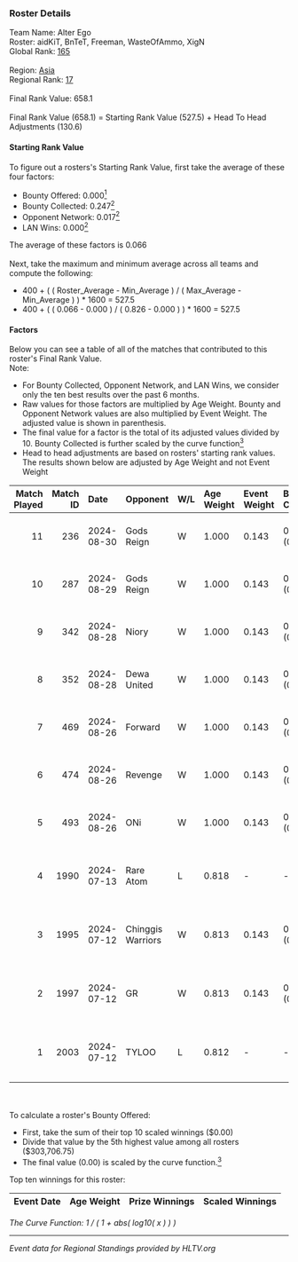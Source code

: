 ### Roster Details<br />
Team Name: Alter Ego<br />
Roster: aidKiT, BnTeT, Freeman, WasteOfAmmo, XigN<br />
Global Rank: [165](../../standings_global_2024_09_08.md)<br />
<br />
Region: [Asia]( ../../standings_asia_2024_09_08.md)<br />
Regional Rank: [17]( ../../standings_asia_2024_09_08.md)<br />
<br />
Final Rank Value:  658.1<br />
<br />
Final Rank Value (658.1) = Starting Rank Value (527.5) + Head To Head Adjustments (130.6)<br />

#### Starting Rank Value<br />
To figure out a rosters's Starting Rank Value, first take the average of these four factors:<br />
- Bounty Offered: 0.000[<sup>1</sup>](#table2)
- Bounty Collected: 0.247[<sup>2</sup>](#table1)
- Opponent Network: 0.017[<sup>2</sup>](#table1)
- LAN Wins: 0.000[<sup>2</sup>](#table1)

The average of these factors is 0.066<br />
<br />
Next, take the maximum and minimum average across all teams and compute the following:<br />
- 400 + ( ( Roster_Average - Min_Average ) / ( Max_Average - Min_Average ) ) * 1600 = 527.5
- 400 + ( ( 0.066 - 0.000 ) / ( 0.826 - 0.000 ) ) * 1600 = 527.5


#### Factors<br />
Below you can see a table of all of the matches that contributed to this roster's Final Rank Value.<br />
Note:<br />

- For Bounty Collected, Opponent Network, and LAN Wins, we consider only the ten best results over the past 6 months.
- Raw values for those factors are multiplied by Age Weight. Bounty and Opponent Network values are also multiplied by Event Weight. The adjusted value is shown in parenthesis.
- The final value for a factor is the total of its adjusted values divided by 10. Bounty Collected is further scaled by the curve function[<sup>3</sup>](#curveFunction)
- Head to head adjustments are based on rosters' starting rank values. The results shown below are adjusted by Age Weight and not Event Weight
<span id="table1"></span><br />


| Match Played | Match ID | Date       | Opponent          | W/L | Age Weight | Event Weight | Bounty Collected | Opponent Network | LAN Wins  | H2H Adj. | Roster                                       |
| -: | -: | :- | :- | :- | :- | :- | :- | :- | :- | -: | :- |
|           11 |      236 | 2024-08-30 | Gods Reign        | W   | 1.000      | 0.143        | 0.022 (0.003)    | 0.247 (0.035)    | 0 (0.000) |    18.98 | aidKiT, BnTeT, Freeman, WasteOfAmmo, XigN    |
|           10 |      287 | 2024-08-29 | Gods Reign        | W   | 1.000      | 0.143        | 0.022 (0.003)    | 0.247 (0.035)    | 0 (0.000) |    20.04 | aidKiT, BnTeT, Freeman, WasteOfAmmo, XigN    |
|            9 |      342 | 2024-08-28 | Niory             | W   | 1.000      | 0.143        | 0.000 (0.000)    | 0.113 (0.016)    | 0 (0.000) |    11.72 | aidKiT, BnTeT, Freeman, WasteOfAmmo, XigN    |
|            8 |      352 | 2024-08-28 | Dewa United       | W   | 1.000      | 0.143        | 0.002 (0.000)    | 0.038 (0.005)    | 0 (0.000) |    10.92 | aidKiT, BnTeT, Freeman, WasteOfAmmo, XigN    |
|            7 |      469 | 2024-08-26 | Forward           | W   | 1.000      | 0.143        | 0.000 (0.000)    | 0.038 (0.005)    | 0 (0.000) |    11.71 | aidKiT, BnTeT, Freeman, WasteOfAmmo, XigN    |
|            6 |      474 | 2024-08-26 | Revenge           | W   | 1.000      | 0.143        | 0.000 (0.000)    | 0.075 (0.011)    | 0 (0.000) |    12.38 | aidKiT, BnTeT, Freeman, WasteOfAmmo, XigN    |
|            5 |      493 | 2024-08-26 | ONi               | W   | 1.000      | 0.143        | 0.000 (0.000)    | 0.113 (0.016)    | 0 (0.000) |    12.07 | aidKiT, BnTeT, Freeman, WasteOfAmmo, XigN    |
|            4 |     1990 | 2024-07-13 | Rare Atom         | L   | 0.818      | -            | -                | -                | -         |    -4.07 | BnTeT, Freeman, splashske, WasteOfAmmo, XigN |
|            3 |     1995 | 2024-07-12 | Chinggis Warriors | W   | 0.813      | 0.143        | 0.013 (0.002)    | 0.187 (0.022)    | 0 (0.000) |    22.11 | BnTeT, Freeman, splashske, WasteOfAmmo, XigN |
|            2 |     1997 | 2024-07-12 | GR                | W   | 0.813      | 0.143        | 0.006 (0.001)    | 0.169 (0.020)    | 0 (0.000) |    17.22 | BnTeT, Freeman, splashske, WasteOfAmmo, XigN |
|            1 |     2003 | 2024-07-12 | TYLOO             | L   | 0.812      | -            | -                | -                | -         |    -2.48 | BnTeT, Freeman, splashske, WasteOfAmmo, XigN |

<br />
<span id="table2"></span><br />
To calculate a roster's Bounty Offered:<br />

- First, take the sum of their top 10 scaled winnings ($0.00)
- Divide that value by the 5th highest value among all rosters ($303,706.75)
- The final value (0.00) is scaled by the curve function.[<sup>3</sup>](#curveFunction)

Top ten winnings for this roster:<br />

| Event Date | Age Weight | Prize Winnings | Scaled Winnings |
| :- | -: | :- | :- |


<span id="curveFunction"></span>_The Curve Function: 1 / ( 1 + abs( log10( x ) ) )_<br />

---
_Event data for Regional Standings provided by HLTV.org_<br />
